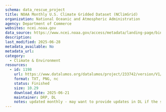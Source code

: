 ```yaml
---
schema: data_rescue_project 
title: NOAA Monthly U.S. Climate Gridded Dataset (NClimGrid)
organization: National Oceanic and Atmospheric Administration
agency: Department of Commerce
websites: ncei.noaa.gov
data_source: https://www.ncei.noaa.gov/access/metadata/landing-page/bin/iso?id=gov.noaa.ncdc%3AC00332
description: 
last_modified: 2025-06-28
metadata_available: No
metadata_url: 
category:
  - Climate & Environment 
resources:
  - id: 1198
    url: https://www.datalumos.org/datalumos/project/233742/version/V1/view
    format: TXT, PNG, nc
    status: Finished
    size: 10.29
    download_date: 2025-06-21
    maintainer: DRP, DL
    notes: updated monthly - may want to provide updates in DL if the site continues to add new data
---
```

